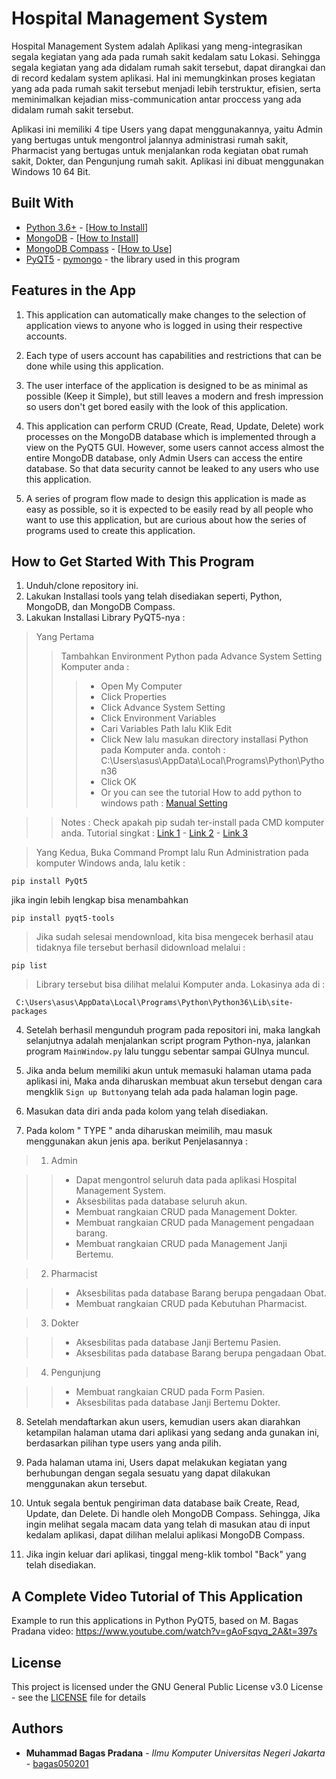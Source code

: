 # Hospital Management System

Hospital Management System adalah Aplikasi yang meng-integrasikan segala kegiatan yang ada pada rumah sakit kedalam satu Lokasi. Sehingga segala kegiatan yang ada didalam rumah sakit tersebut, dapat dirangkai dan di record kedalam system aplikasi. Hal ini memungkinkan proses kegiatan yang ada pada rumah sakit tersebut menjadi lebih terstruktur, efisien, serta meminimalkan kejadian miss-communication antar proccess yang ada didalam rumah sakit tersebut.

Aplikasi ini memiliki 4 tipe Users yang dapat menggunakannya, yaitu Admin yang bertugas untuk mengontrol jalannya administrasi rumah sakit, Pharmacist yang bertugas untuk menjalankan roda kegiatan obat rumah sakit, Dokter, dan Pengunjung rumah sakit. Aplikasi ini dibuat menggunakan Windows 10 64 Bit.


## Built With

* [Python 3.6+](https://www.python.org/downloads/) - [[How to Install](https://www.youtube.com/watch?v=ndrCfBJkkvE)]
* [MongoDB](https://www.mongodb.com/download-center) - [[How to Install](https://www.youtube.com/watch?v=FwMwO8pXfq0)]
* [MongoDB Compass](https://www.mongodb.com/download-center/compass) - [[How to Use](https://www.youtube.com/watch?v=gJ82Ifm-VbA)]
* [PyQT5](https://pypi.org/project/PyQt5/) - [pymongo](https://api.mongodb.com/python/current/tutorial.html) - the library used in this program


## Features in the App
1. This application can automatically make changes to the selection of application views to anyone who is logged in using their respective accounts.

2. Each type of users account has capabilities and restrictions that can be done while using this application.

3. The user interface of the application is designed to be as minimal as possible (Keep it Simple), but still leaves a modern and fresh impression so users don't get bored easily with the look of this application.

4. This application can perform CRUD (Create, Read, Update, Delete) work processes on the MongoDB database which is implemented through a view on the PyQT5 GUI. However, some users cannot access almost the entire MongoDB database, only Admin Users can access the entire database. So that data security cannot be leaked to any users who use this application.

5. A series of program flow made to design this application is made as easy as possible, so it is expected to be easily read by all people who want to use this application, but are curious about how the series of programs used to create this application.


## How to Get Started With This Program
1. Unduh/clone repository ini.
2. Lakukan Installasi tools yang telah disediakan seperti, Python, MongoDB, dan MongoDB Compass.
3. Lakukan Installasi Library PyQT5-nya :
> Yang Pertama
>> Tambahkan Environment Python pada Advance System Setting Komputer anda :
>>> * Open My Computer
>>> * Click Properties
>>> * Click Advance System Setting
>>> * Click Environment Variables
>>> * Cari Variables Path lalu Klik Edit
>>> * Click New lalu masukan directory installasi Python pada Komputer anda. contoh : C:\Users\asus\AppData\Local\Programs\Python\Python36
>>> * Click OK
>>> * Or you can see the tutorial How to add python to windows path : [Manual Setting](https://datatofish.com/add-python-to-windows-path/)

>> Notes : Check apakah pip sudah ter-install pada CMD komputer anda. Tutorial singkat : [Link 1](https://phoenixnap.com/kb/install-pip-windows) - [Link 2](https://pypi.org/project/pip/) - [Link 3](https://www.tecmint.com/install-pip-in-linux/)

> Yang Kedua, Buka Command Prompt lalu Run Administration pada komputer Windows anda, lalu ketik :

```
pip install PyQt5
```

jika ingin lebih lengkap bisa menambahkan
```
pip install pyqt5-tools
```

> Jika sudah selesai mendownload, kita bisa mengecek berhasil atau tidaknya file tersebut berhasil didownload melalui :
```
pip list
```

> Library tersebut bisa dilihat melalui Komputer anda. Lokasinya ada di :
```
 C:\Users\asus\AppData\Local\Programs\Python\Python36\Lib\site-packages
```

4. Setelah berhasil mengunduh program pada repositori ini, maka langkah selanjutnya adalah menjalankan script program Python-nya, jalankan program ```MainWindow.py``` lalu tunggu sebentar sampai GUInya muncul.

5. Jika anda belum memiliki akun untuk memasuki halaman utama pada aplikasi ini, Maka anda diharuskan membuat akun tersebut dengan cara mengklik ```Sign up Button```yang telah ada pada halaman login page.

6. Masukan data diri anda pada kolom yang telah disediakan. 

7. Pada kolom " TYPE " anda diharuskan meimilih, mau masuk menggunakan akun jenis apa. berikut Penjelasannya  :

> 1. Admin

>> * Dapat mengontrol seluruh data pada aplikasi Hospital Management System.
>> * Aksesbilitas pada database seluruh akun.
>> * Membuat rangkaian CRUD pada Management Dokter.
>> * Membuat rangkaian CRUD pada Management pengadaan barang.
>> * Membuat rangkaian CRUD pada Management Janji Bertemu.

> 2. Pharmacist

>> * Aksesbilitas pada database Barang berupa pengadaan Obat.
>> * Membuat rangkaian CRUD pada Kebutuhan Pharmacist.

> 3. Dokter

>> * Aksesbilitas pada database Janji Bertemu Pasien.
>> * Aksesbilitas pada database Barang berupa pengadaan Obat.

> 4. Pengunjung

>> * Membuat rangkaian CRUD pada Form Pasien.
>> * Aksesbilitas pada database Janji Bertemu Dokter.

8. Setelah mendaftarkan akun users, kemudian users akan diarahkan ketampilan halaman utama dari aplikasi yang sedang anda gunakan ini, berdasarkan pilihan type users yang anda pilih.

9. Pada halaman utama ini, Users dapat melakukan kegiatan yang berhubungan dengan segala sesuatu yang dapat dilakukan menggunakan akun tersebut.

10. Untuk segala bentuk pengiriman data database baik Create, Read, Update, dan Delete. Di handle oleh MongoDB Compass. Sehingga, Jika ingin melihat segala macam data yang telah di masukan atau di input kedalam aplikasi, dapat dilihan melalui aplikasi MongoDB Compass.

10. Jika ingin keluar dari aplikasi, tinggal meng-klik tombol "Back" yang telah disediakan.

## A Complete Video Tutorial of This Application
Example to run this applications in Python PyQT5, based on M. Bagas Pradana video: https://www.youtube.com/watch?v=gAoFsqvq_2A&t=397s

## License

This project is licensed under the GNU General Public License v3.0 License - see the [LICENSE](https://github.com/bagas050201/Hospital-Management-System/blob/master/LICENSE) file for details

## Authors

* **Muhammad Bagas Pradana** - *Ilmu Komputer Universitas Negeri Jakarta* - [bagas050201](https://github.com/bagas050201)
